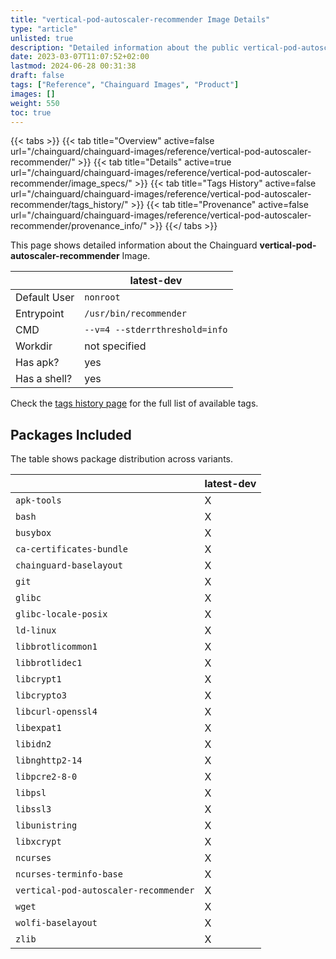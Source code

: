 ```yaml
---
title: "vertical-pod-autoscaler-recommender Image Details"
type: "article"
unlisted: true
description: "Detailed information about the public vertical-pod-autoscaler-recommender Chainguard Image."
date: 2023-03-07T11:07:52+02:00
lastmod: 2024-06-28 00:31:38
draft: false
tags: ["Reference", "Chainguard Images", "Product"]
images: []
weight: 550
toc: true
---
```


{{< tabs >}}
{{< tab title="Overview" active=false url="/chainguard/chainguard-images/reference/vertical-pod-autoscaler-recommender/" >}}
{{< tab title="Details" active=true url="/chainguard/chainguard-images/reference/vertical-pod-autoscaler-recommender/image_specs/" >}}
{{< tab title="Tags History" active=false url="/chainguard/chainguard-images/reference/vertical-pod-autoscaler-recommender/tags_history/" >}}
{{< tab title="Provenance" active=false url="/chainguard/chainguard-images/reference/vertical-pod-autoscaler-recommender/provenance_info/" >}}
{{</ tabs >}}

This page shows detailed information about the Chainguard **vertical-pod-autoscaler-recommender** Image.

|              | latest-dev                     |
|--------------|--------------------------------|
| Default User | `nonroot`                      |
| Entrypoint   | `/usr/bin/recommender`         |
| CMD          | `--v=4 --stderrthreshold=info` |
| Workdir      | not specified                  |
| Has apk?     | yes                            |
| Has a shell? | yes                            |

Check the [tags history page](/chainguard/chainguard-images/reference/vertical-pod-autoscaler-recommender/tags_history/) for the full list of available tags.

## Packages Included
The table shows package distribution across variants.

|                                       | latest-dev |
|---------------------------------------|------------|
| `apk-tools`                           | X          |
| `bash`                                | X          |
| `busybox`                             | X          |
| `ca-certificates-bundle`              | X          |
| `chainguard-baselayout`               | X          |
| `git`                                 | X          |
| `glibc`                               | X          |
| `glibc-locale-posix`                  | X          |
| `ld-linux`                            | X          |
| `libbrotlicommon1`                    | X          |
| `libbrotlidec1`                       | X          |
| `libcrypt1`                           | X          |
| `libcrypto3`                          | X          |
| `libcurl-openssl4`                    | X          |
| `libexpat1`                           | X          |
| `libidn2`                             | X          |
| `libnghttp2-14`                       | X          |
| `libpcre2-8-0`                        | X          |
| `libpsl`                              | X          |
| `libssl3`                             | X          |
| `libunistring`                        | X          |
| `libxcrypt`                           | X          |
| `ncurses`                             | X          |
| `ncurses-terminfo-base`               | X          |
| `vertical-pod-autoscaler-recommender` | X          |
| `wget`                                | X          |
| `wolfi-baselayout`                    | X          |
| `zlib`                                | X          |

